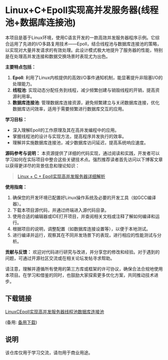 # Linux+C+Epoll实现高并发服务器(线程池+数据库连接池)

本项目是基于Linux环境，使用C语言开发的一款高效并发服务器程序示例。它综合运用了先进的I/O多路复用技术——Epoll，结合线程池与数据库连接池的策略，以实现对大量并发请求的有效处理。此设计模式极大地提升了服务器的性能，特别是在处理高并发连接和数据交换场景时表现尤为出色。

**主要特点包括：**

1. **Epoll**: 利用了Linux内核提供的高效I/O事件通知机制，能显著提升非阻塞I/O的处理能力。
2. **线程池**: 实现动态分配任务到线程，减少频繁创建与销毁线程的开销，提高资源利用率。
3. **数据库连接池**: 管理数据库连接资源，避免频繁建立与关闭数据库连接，优化数据库访问效率，适用于需要频繁进行数据库交互的应用。

**学习目标：**
- 深入理解Epoll的工作原理及其在高并发编程中的应用。
- 掌握线程池的设计与实现方法，提高程序并发执行的效率。
- 理解并实施数据库连接池，减少数据库访问延迟，提高系统响应速度。

**源码参考与说明：**
本资源提供了详细的代码实现，通过阅读和实践，开发者可以学习如何在实际项目中整合这些关键技术点。强烈推荐读者首先访问以下博客文章以获得更详尽的背景信息和理论知识：

> [Linux + C + Epoll实现高并发服务器详细解析](http://blog.csdn.net/wuyuxing24/article/details/48758927)

**使用指南：**
1. 确保您的开发环境已配置好Linux操作系统及必要的开发工具（如GCC编译器）。
2. 下载本项目源代码，并通过终端进入源代码目录。
3. 使用合适的编辑器或IDE打开项目，并查阅相关文档或注释了解如何编译和运行。
4. 根据项目的说明，调整配置（如数据库连接设置等），以便于本地测试。
5. 进行编译并运行，观察其在不同并发场景下的表现，进行相应的性能测试与分析。

**贡献与反馈：**
欢迎对代码进行研究与改进，并分享您的修改和经验。对于遇到的问题，可通过开源社区交流或在相关论坛发帖寻求帮助。

请注意，理解并遵循所有使用的第三方库或框架的许可协议，确保合法合规地使用本项目。在学习和借鉴的同时，也鼓励大家探索更多优化方案，共同推动技术进步。

## 下载链接
[LinuxCEpoll实现高并发服务器线程池数据库连接池](https://pan.quark.cn/s/d8385c77de5d) 

(备用: [备用下载](https://pan.baidu.com/s/1EHfukhJ-OKzom-QQWoqkcA?pwd=1234))

## 说明

该仓库仅用于学习交流，请勿用于商业用途。
